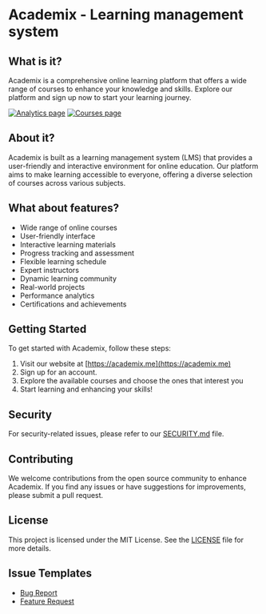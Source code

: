 # Academix - Learning management system

## What is it?
Academix is a comprehensive online learning platform that offers a wide range of courses to enhance your knowledge and skills. Explore our platform and sign up now to start your learning journey.

[![Analytics page](https://i.postimg.cc/zXNSwkR0/BRISI-1.png)](https://postimg.cc/qgm34yw3)
[![Courses page](https://i.postimg.cc/bvStfGtZ/BRISI-2.png)](https://postimg.cc/3y7Rgx9h)

## About it?

Academix is built as a learning management system (LMS) that provides a user-friendly and interactive environment for online education. Our platform aims to make learning accessible to everyone, offering a diverse selection of courses across various subjects.

## What about features?

- Wide range of online courses
- User-friendly interface
- Interactive learning materials
- Progress tracking and assessment
- Flexible learning schedule
- Expert instructors
- Dynamic learning community
- Real-world projects
- Performance analytics
- Certifications and achievements

## Getting Started

To get started with Academix, follow these steps:

1. Visit our website at [https://academix.me](https://academix.me)
2. Sign up for an account.
3. Explore the available courses and choose the ones that interest you
4. Start learning and enhancing your skills!

## Security
For security-related issues, please refer to our [SECURITY.md](./SECURITY.md) file.

## Contributing
We welcome contributions from the open source community to enhance Academix. If you find any issues or have suggestions for improvements, please submit a pull request.

## License
This project is licensed under the MIT License. See the [LICENSE](LICENSE) file for more details.

## Issue Templates
- [Bug Report](./.github/ISSUE_TEMPLATE/bug_report.md)
- [Feature Request](./.github/ISSUE_TEMPLATE/feature_request.md)
